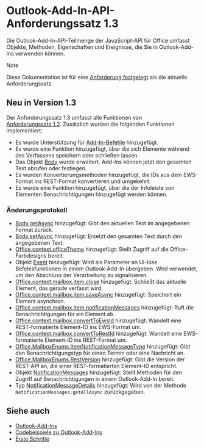 # <a name="outlook-add-in-api-requirement-set-13"></a>Outlook-Add-In-API-Anforderungssatz 1.3

Die Outlook-Add-In-API-Teilmenge der JavaScript-API für Office umfasst Objekte, Methoden, Eigenschaften und Ereignisse, die Sie in Outlook-Add-Ins verwenden können.

> [!NOTE]
> Diese Dokumentation ist für eine [Anforderung festgelegt](/javascript/office/requirement-sets/outlook-api-requirement-sets) als die aktuelle Anforderungssatz. 

## <a name="whats-new-in-13"></a>Neu in Version 1.3

Der Anforderungssatz 1.3 umfasst alle Funktionen von [Anforderungssatz 1.2](../requirement-set-1.2/outlook-requirement-set-1.2.md). Zusätzlich wurden die folgenden Funktionen implementiert:

- Es wurde Unterstützung für [Add-In-Befehle](https://docs.microsoft.com/outlook/add-ins/add-in-commands-for-outlook) hinzugefügt.
- Es wurde eine Funktion hinzugefügt, über die sich Elemente während des Verfassens speichern oder schließen lassen.
- Das Objekt [Body](/javascript/api/outlook_1_3/office.body) wurde erweitert. Add-Ins können jetzt den gesamten Text abrufen oder festlegen.
- Es wurden Konvertierungsmethoden hinzugefügt, die IDs aus dem EWS-Format ins REST-Format konvertieren und umgekehrt.
- Es wurde eine Funktion hinzugefügt, über die der Infoleiste von Elementen Benachrichtigungen hinzugefügt werden können.

### <a name="change-log"></a>Änderungsprotokoll

- [Body.getAsync](/javascript/api/outlook_1_3/office.body#getasync-coerciontype--options--callback-) hinzugefügt: Gibt den aktuellen Text im angegebenen Format zurück.
- [Body.setAsync](/javascript/api/outlook_1_3/office.body#setasync-data--options--callback-) hinzugefügt: Ersetzt den gesamten Text durch den angegebenen Text.
- [Office.context.officeTheme](office.context.md#officetheme-object) hinzugefügt: Stellt Zugriff auf die Office-Farbdesigns bereit.
- Objekt [Event](/javascript/api/office/office.addincommands.event) hinzugefügt: Wird als Parameter an UI-lose Befehlsfunktionen in einem Outlook-Add-In übergeben. Wird verwendet, um den Abschluss der Verarbeitung zu signalisieren.
- [Office.context.mailbox.item.close](office.context.mailbox.item.md#close) hinzugefügt: Schließt das aktuelle Element, das gerade verfasst wird.
- [Office.context.mailbox.item.saveAsync](office.context.mailbox.item.md#saveasyncoptions-callback) hinzugefügt: Speichert ein Element asynchron.
- [Office.context.mailbox.item.notificationMessages](office.context.mailbox.item.md#notificationmessages-notificationmessagesjavascriptapioutlook13officenotificationmessages) hinzugefügt: Ruft die Benachrichtigungen für ein Element ab.
- [Office.context.mailbox.convertToEwsId](office.context.mailbox.md#converttoewsiditemid-restversion--string) hinzugefügt: Wandelt eine REST-formatierte Element-ID ins EWS-Format um.
- [Office.context.mailbox.convertToRestId](office.context.mailbox.md#converttorestiditemid-restversion--string) hinzugefügt: Wandelt eine EWS-formatierte Element-ID ins REST-Format um.
- [Office.MailboxEnums.ItemNotificationMessageType](/javascript/api/outlook_1_3/office.mailboxenums.itemnotificationmessagetype) hinzugefügt: Gibt den Benachrichtigungstyp für einen Termin oder eine Nachricht an.
- [Office.MailboxEnums.RestVersion](/javascript/api/outlook_1_3/office.mailboxenums.restversion) hinzugefügt: Gibt die Version der REST-API an, die einer REST-formatierten Element-ID entspricht.
- Objekt [NotificationMessages](/javascript/api/outlook_1_3/office.notificationmessages) hinzugefügt: Stellt Methoden für den Zugriff auf Benachrichtigungen in einem Outlook-Add-In bereit.
- Typ [NotificationMessageDetails](/javascript/api/outlook_1_3/office.notificationmessagedetails) hinzugefügt: Wird von der Methode `NotificationMessages.getAllAsync` zurückgegeben.

## <a name="see-also"></a>Siehe auch

- [Outlook-Add-Ins](https://docs.microsoft.com/outlook/add-ins/)
- [Codebeispiele zu Outlook-Add-Ins](https://developer.microsoft.com/outlook/gallery/?filterBy=Outlook,Samples,Add-ins)
- [Erste Schritte](https://docs.microsoft.com/outlook/add-ins/quick-start)